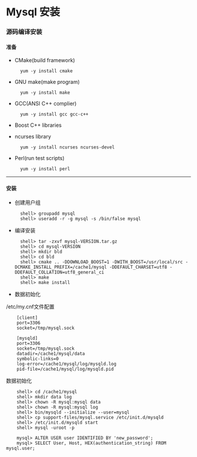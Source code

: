 # Mysql 安装

### 源码编译安装

#### 准备

* CMake(build framework)

        yum -y install cmake

* GNU make(make program)

        yum -y install make

* GCC(ANSI C++ complier)
    
        yum -y install gcc gcc-c++

* Boost C++ libraries

* ncurses library

        yum -y install ncurses ncurses-devel

* Perl(run test scripts)

        yum -y install perl

***

#### 安装

* 创建用户组

        shell> groupadd mysql
        shell> useradd -r -g mysql -s /bin/false mysql

* 编译安装

        shell> tar -zxvf mysql-VERSION.tar.gz
        shell> cd mysql-VERSION
        shell> mkdir bld
        shell> cd bld
        shell> cmake .. -DDOWNLOAD_BOOST=1 -DWITH_BOOST=/usr/local/src -DCMAKE_INSTALL_PREFIX=/cache1/mysql -DDEFAULT_CHARSET=utf8 -DDEFAULT_COLLATION=utf8_general_ci
        shell> make
        shell> make install

* 数据初始化

/etc/my.cnf文件配置

        [client]
        port=3306
        socket=/tmp/mysql.sock

        [mysqld]
        port=3306
        socket=/tmp/mysql.sock
        datadir=/cache1/mysql/data
        symbolic-links=0
        log-error=/cache1/mysql/log/mysqld.log
        pid-file=/cache1/mysql/log/mysqld.pid

数据初始化

        shell> cd /cache1/mysql
        shell> mkdir data log
        shell> chown -R mysql:mysql data
        shell> chown -R mysql:mysql log
        shell> bin/mysqld --initialize --user=mysql
        shell> cp support-files/mysql.service /etc/init.d/mysqld
        shell> /etc/init.d/mysqld start
        shell> mysql -uroot -p

        mysql> ALTER USER user IDENTIFIED BY 'new_password';
        mysql> SELECT User, Host, HEX(authentication_string) FROM mysql.user;




